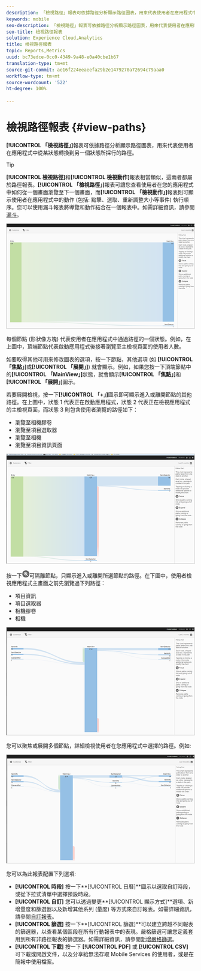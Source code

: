```yaml
---
description: 「檢視路徑」報表可依據路徑分析顯示路徑圖表，用來代表使用者在應用程式中從某狀態轉換到另一個狀態所採行的路徑。
keywords: mobile
seo-description: 「檢視路徑」報表可依據路徑分析顯示路徑圖表，用來代表使用者在應用程式中從某狀態轉換到另一個狀態所採行的路徑。
seo-title: 檢視路徑報表
solution: Experience Cloud,Analytics
title: 檢視路徑報表
topic: Reports,Metrics
uuid: bc73edce-0cc0-4349-9a48-e0a40cbe1b67
translation-type: tm+mt
source-git-commit: ae16f224eeaeefa29b2e1479270a72694c79aaa0
workflow-type: tm+mt
source-wordcount: '522'
ht-degree: 100%

---
```



# 檢視路徑報表 {#view-paths}

**[!UICONTROL 「檢視路徑」]**&#x200B;報表可依據路徑分析顯示路徑圖表，用來代表使用者在應用程式中從某狀態轉換到另一個狀態所採行的路徑。

>[!TIP]
>
>**[!UICONTROL 檢視路徑]**&#x200B;和&#x200B;**[!UICONTROL 檢視動作]**&#x200B;報表相當類似，這兩者都屬於路徑報表。**[!UICONTROL 「檢視路徑」]**&#x200B;報表可讓您查看使用者在您的應用程式中如何從一個畫面瀏覽至下一個畫面，而&#x200B;**[!UICONTROL 「檢視動作」]**&#x200B;報表則可顯示使用者在應用程式中的動作 (包括: 點擊、選取、重新調整大小等事件) 執行順序。您可以使用漏斗報表將導覽和動作結合在一個報表中。如需詳細資訊，請參閱[漏斗](/help/using/usage/reports-funnel.md)。

![檢視路徑](assets/view_paths.png)

每個節點 (形狀像方塊) 代表使用者在應用程式中通過路徑的一個狀態。例如，在上圖中，頂端節點代表啟動應用程式後接著瀏覽至主檢視頁面的使用者人數。

如要取得其他可用來修改圖表的選項，按一下節點，其他選項 (如:**[!UICONTROL 「焦點」]**&#x200B;或&#x200B;**[!UICONTROL 「展開」]**) 就會顯示。例如，如果您按一下頂端節點中的&#x200B;**[!UICONTROL 「MainView」]**&#x200B;狀態，就會顯示&#x200B;**[!UICONTROL 「焦點」]**&#x200B;和&#x200B;**[!UICONTROL 「展開」]**&#x200B;圖示。

若要展開檢視，按一下&#x200B;**[!UICONTROL 「+」]**&#x200B;圖示即可顯示進入或離開節點的其他路徑。在上圖中，狀態 1 代表正在啟動應用程式，狀態 2 代表正在檢視應用程式的主檢視頁面，而狀態 3 則包含使用者瀏覽的路徑如下：

* 瀏覽至相機膠卷
* 瀏覽至項目選取器
* 瀏覽至相機
* 瀏覽至項目資訊頁面

![](assets/view_paths_expand.png)

按一下![焦點圖示](assets/icon_focus.png)可隔離節點，只顯示進入或離開所選節點的路徑。在下圖中，使用者檢視應用程式主畫面之前先瀏覽過下列路徑：

* 項目資訊
* 項目選取器
* 相機膠卷
* 相機

![檢視路徑 (聚焦)](assets/view_paths_focus.png)

您可以聚焦或展開多個節點，詳細檢視使用者在您應用程式中選擇的路徑。例如:

![檢視路徑 (多個)](assets/view_paths_mult.png)

您可以為此報表配置下列選項:

* **[!UICONTROL 時段]**
按一下**[!UICONTROL 日曆]**&#x200B;圖示以選取自訂時段，或從下拉式清單中選擇預設時段。
* **[!UICONTROL 自訂]**
您可以透過變更**[!UICONTROL 顯示方式]**&#x200B;選項、新增量度和篩選器以及新增其他系列 (量度) 等方式來自訂報表。如需詳細資訊，請參閱[自訂報表](/help/using/usage/reports-customize/reports-customize.md)。
* **[!UICONTROL 篩選]**
按一下**[!UICONTROL 篩選]**&#x200B;可以建立跨越不同報表的篩選器，以查看某個區段在所有行動報表中的表現。嚴格篩選可讓您定義套用到所有非路徑報表的篩選器。如需詳細資訊，請參閱[新增嚴格篩選](/help/using/usage/reports-customize/t-sticky-filter.md)。
* **[!UICONTROL 下載]**
按一下 **[!UICONTROL PDF]** 或 **[!UICONTROL CSV]** 可下載或開啟文件，以及分享給無法存取 Mobile Services 的使用者，或是在簡報中使用檔案。